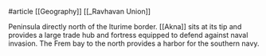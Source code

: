 #article 
[[Geography]]
[[_Ravhavan Union]]

Peninsula directly north of the Iturime border. [[Akna]] sits at its tip and provides a large trade hub and fortress equipped to defend against naval invasion. The Frem bay to the north provides a harbor for the southern navy.